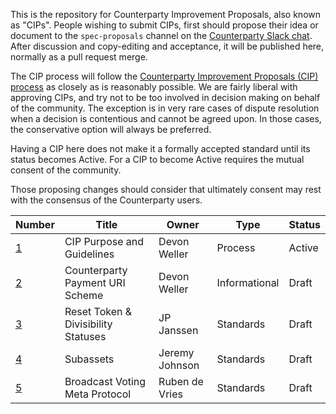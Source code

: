 This is the repository for Counterparty Improvement Proposals, also known as "CIPs". People wishing to submit CIPs, first should propose their idea or document to the `spec-proposals` channel on the [Counterparty Slack chat](http://slack.counterparty.io/). After discussion and copy-editing and acceptance, it will be published here, normally as a pull request merge. 

The CIP process will follow the [Counterparty Improvement Proposals (CIP) process](https://github.com/CounterpartyXCP/cips/blob/master/cip-0001.md) as closely as is reasonably possible. We are fairly liberal with approving CIPs, and try not to be too involved in decision making on behalf of the community. The exception is in very rare cases of dispute resolution when a decision is contentious and cannot be agreed upon. In those cases, the conservative option will always be preferred.

Having a CIP here does not make it a formally accepted standard until its status becomes Active. For a CIP to become Active requires the mutual consent of the community.

Those proposing changes should consider that ultimately consent may rest with the consensus of the Counterparty users.

Number           | Title                                  | Owner                                 | Type          | Status        |
-------------    | -------------------------------------- | ------------------------------------- | ------------- | ------------- |
[1](cip-0001.md) | CIP Purpose and Guidelines             | Devon Weller                          | Process       | Active        |
[2](cip-0002.md) | Counterparty Payment URI Scheme        | Devon Weller                          | Informational | Draft         |
[3](cip-0003.md) | Reset Token & Divisibility Statuses    | JP Janssen                            | Standards     | Draft         |
[4](cip-0004.md) | Subassets                              | Jeremy Johnson                        | Standards     | Draft         |
[5](cip-0005.md) | Broadcast Voting Meta Protocol         | Ruben de Vries                        | Standards     | Draft         |
